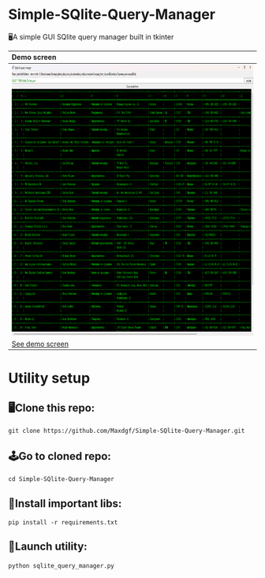 # Simple-SQlite-Query-Manager
🖥️A simple GUI SQlite query manager built in tkinter

| Demo screen |
| :----------------|
| <img width="700" height="550" src=".github/bd_screen.png"> |
| <a href=".github/bd_screen.png">See demo screen</a> |

# Utility setup

## 🖥️Clone this repo:
    git clone https://github.com/Maxdgf/Simple-SQlite-Query-Manager.git

## 🕹️Go to cloned repo:
    cd Simple-SQlite-Query-Manager

## 📃Install important libs:
    pip install -r requirements.txt

## 🔌Launch utility:
    python sqlite_query_manager.py
